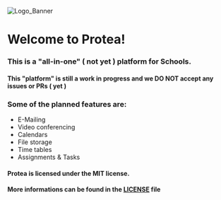 ![Logo_Banner](https://user-images.githubusercontent.com/55046135/218131434-dec16548-82e5-465a-b6f0-bce81aa65391.png)


# Welcome to Protea!

### This is a "all-in-one" ( not yet ) platform for Schools.

#### This "platform" is still a work in progress and we DO NOT accept any issues or PRs ( yet )

### Some of the planned features are:

- E-Mailing
- Video conferencing
- Calendars
- File storage
- Time tables
- Assignments & Tasks


#### Protea is licensed under the MIT license.
#### More informations can be found in the [LICENSE](LICENSE) file
